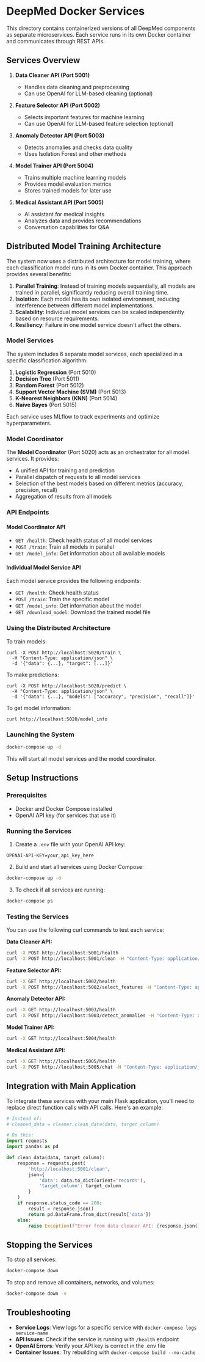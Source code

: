 # DeepMed Docker Services

This directory contains containerized versions of all DeepMed components as separate microservices. Each service runs in its own Docker container and communicates through REST APIs.

## Services Overview

1. **Data Cleaner API (Port 5001)**
   - Handles data cleaning and preprocessing
   - Can use OpenAI for LLM-based cleaning (optional)

2. **Feature Selector API (Port 5002)**
   - Selects important features for machine learning
   - Can use OpenAI for LLM-based feature selection (optional)

3. **Anomaly Detector API (Port 5003)**
   - Detects anomalies and checks data quality
   - Uses Isolation Forest and other methods

4. **Model Trainer API (Port 5004)**
   - Trains multiple machine learning models
   - Provides model evaluation metrics
   - Stores trained models for later use

5. **Medical Assistant API (Port 5005)**
   - AI assistant for medical insights
   - Analyzes data and provides recommendations
   - Conversation capabilities for Q&A

## Distributed Model Training Architecture

The system now uses a distributed architecture for model training, where each classification model runs in its own Docker container. This approach provides several benefits:

1. **Parallel Training**: Instead of training models sequentially, all models are trained in parallel, significantly reducing overall training time.
2. **Isolation**: Each model has its own isolated environment, reducing interference between different model implementations.
3. **Scalability**: Individual model services can be scaled independently based on resource requirements.
4. **Resiliency**: Failure in one model service doesn't affect the others.

### Model Services

The system includes 6 separate model services, each specialized in a specific classification algorithm:

1. **Logistic Regression** (Port 5010)
2. **Decision Tree** (Port 5011)
3. **Random Forest** (Port 5012)
4. **Support Vector Machine (SVM)** (Port 5013)
5. **K-Nearest Neighbors (KNN)** (Port 5014)
6. **Naive Bayes** (Port 5015)

Each service uses MLflow to track experiments and optimize hyperparameters.

### Model Coordinator

The **Model Coordinator** (Port 5020) acts as an orchestrator for all model services. It provides:

- A unified API for training and prediction
- Parallel dispatch of requests to all model services
- Selection of the best models based on different metrics (accuracy, precision, recall)
- Aggregation of results from all models

### API Endpoints

#### Model Coordinator API

- `GET /health`: Check health status of all model services
- `POST /train`: Train all models in parallel
- `GET /model_info`: Get information about all available models

#### Individual Model Service API

Each model service provides the following endpoints:

- `GET /health`: Check health status
- `POST /train`: Train the specific model
- `GET /model_info`: Get information about the model
- `GET /download_model`: Download the trained model file

### Using the Distributed Architecture

To train models:
```
curl -X POST http://localhost:5020/train \
  -H "Content-Type: application/json" \
  -d '{"data": {...}, "target": [...]}'
```

To make predictions:
```
curl -X POST http://localhost:5020/predict \
  -H "Content-Type: application/json" \
  -d '{"data": {...}, "models": ["accuracy", "precision", "recall"]}'
```

To get model information:
```
curl http://localhost:5020/model_info
```

### Launching the System

```bash
docker-compose up -d
```

This will start all model services and the model coordinator.

## Setup Instructions

### Prerequisites

- Docker and Docker Compose installed
- OpenAI API key (for services that use it)

### Running the Services

1. Create a `.env` file with your OpenAI API key:

```
OPENAI-API-KEY=your_api_key_here
```

2. Build and start all services using Docker Compose:

```bash
docker-compose up -d
```

3. To check if all services are running:

```bash
docker-compose ps
```

### Testing the Services

You can use the following curl commands to test each service:

**Data Cleaner API:**
```bash
curl -X POST http://localhost:5001/health
curl -X POST http://localhost:5001/clean -H "Content-Type: application/json" -d '{"data": {"column1": [1, 2, 3], "column2": [4, 5, 6]}, "target_column": "column1"}'
```

**Feature Selector API:**
```bash
curl -X GET http://localhost:5002/health
curl -X POST http://localhost:5002/select_features -H "Content-Type: application/json" -d '{"data": {"feature1": [1, 2, 3], "feature2": [4, 5, 6]}, "target": [0, 1, 0]}'
```

**Anomaly Detector API:**
```bash
curl -X GET http://localhost:5003/health
curl -X POST http://localhost:5003/detect_anomalies -H "Content-Type: application/json" -d '{"data": {"feature1": [1, 2, 3, 100], "feature2": [4, 5, 6, 7]}}'
```

**Model Trainer API:**
```bash
curl -X GET http://localhost:5004/health
```

**Medical Assistant API:**
```bash
curl -X GET http://localhost:5005/health
curl -X POST http://localhost:5005/chat -H "Content-Type: application/json" -d '{"message": "What machine learning model is best for heart disease prediction?"}'
```

## Integration with Main Application

To integrate these services with your main Flask application, you'll need to replace direct function calls with API calls. Here's an example:

```python
# Instead of:
# cleaned_data = cleaner.clean_data(data, target_column)

# Do this:
import requests
import pandas as pd

def clean_data(data, target_column):
    response = requests.post(
        'http://localhost:5001/clean',
        json={
            'data': data.to_dict(orient='records'),
            'target_column': target_column
        }
    )
    if response.status_code == 200:
        result = response.json()
        return pd.DataFrame.from_dict(result['data'])
    else:
        raise Exception(f"Error from data cleaner API: {response.json().get('error')}")
```

## Stopping the Services

To stop all services:

```bash
docker-compose down
```

To stop and remove all containers, networks, and volumes:

```bash
docker-compose down -v
```

## Troubleshooting

- **Service Logs**: View logs for a specific service with `docker-compose logs service-name`
- **API Issues**: Check if the service is running with `/health` endpoint
- **OpenAI Errors**: Verify your API key is correct in the .env file
- **Container Issues**: Try rebuilding with `docker-compose build --no-cache` 
